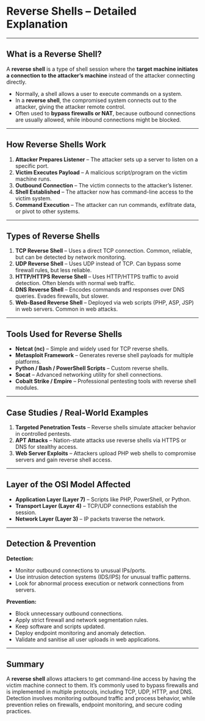 # Reverse Shells – Detailed Explanation

---

## What is a Reverse Shell?
A **reverse shell** is a type of shell session where the **target machine initiates a connection to the attacker’s machine** instead of the attacker connecting directly.

- Normally, a shell allows a user to execute commands on a system.
- In a **reverse shell**, the compromised system connects out to the attacker, giving the attacker remote control.
- Often used to **bypass firewalls or NAT**, because outbound connections are usually allowed, while inbound connections might be blocked.

---

## How Reverse Shells Work

1. **Attacker Prepares Listener** – The attacker sets up a server to listen on a specific port.
2. **Victim Executes Payload** – A malicious script/program on the victim machine runs.
3. **Outbound Connection** – The victim connects to the attacker’s listener.
4. **Shell Established** – The attacker now has command-line access to the victim system.
5. **Command Execution** – The attacker can run commands, exfiltrate data, or pivot to other systems.

---

## Types of Reverse Shells

1. **TCP Reverse Shell** – Uses a direct TCP connection. Common, reliable, but can be detected by network monitoring.
2. **UDP Reverse Shell** – Uses UDP instead of TCP. Can bypass some firewall rules, but less reliable.
3. **HTTP/HTTPS Reverse Shell** – Uses HTTP/HTTPS traffic to avoid detection. Often blends with normal web traffic.
4. **DNS Reverse Shell** – Encodes commands and responses over DNS queries. Evades firewalls, but slower.
5. **Web-Based Reverse Shell** – Deployed via web scripts (PHP, ASP, JSP) in web servers. Common in web attacks.

---

## Tools Used for Reverse Shells

- **Netcat (nc)** – Simple and widely used for TCP reverse shells.
- **Metasploit Framework** – Generates reverse shell payloads for multiple platforms.
- **Python / Bash / PowerShell Scripts** – Custom reverse shells.
- **Socat** – Advanced networking utility for shell connections.
- **Cobalt Strike / Empire** – Professional pentesting tools with reverse shell modules.

---

## Case Studies / Real-World Examples

1. **Targeted Penetration Tests** – Reverse shells simulate attacker behavior in controlled pentests.
2. **APT Attacks** – Nation-state attacks use reverse shells via HTTPS or DNS for stealthy access.
3. **Web Server Exploits** – Attackers upload PHP web shells to compromise servers and gain reverse shell access.

---

## Layer of the OSI Model Affected

- **Application Layer (Layer 7)** – Scripts like PHP, PowerShell, or Python.
- **Transport Layer (Layer 4)** – TCP/UDP connections establish the session.
- **Network Layer (Layer 3)** – IP packets traverse the network.

---

## Detection & Prevention

**Detection:**
- Monitor outbound connections to unusual IPs/ports.
- Use intrusion detection systems (IDS/IPS) for unusual traffic patterns.
- Look for abnormal process execution or network connections from servers.

**Prevention:**
- Block unnecessary outbound connections.
- Apply strict firewall and network segmentation rules.
- Keep software and scripts updated.
- Deploy endpoint monitoring and anomaly detection.
- Validate and sanitise all user uploads in web applications.

---

## Summary
A **reverse shell** allows attackers to get command-line access by having the victim machine connect to them. It’s commonly used to bypass firewalls and is implemented in multiple protocols, including TCP, UDP, HTTP, and DNS. Detection involves monitoring outbound traffic and process behavior, while prevention relies on firewalls, endpoint monitoring, and secure coding practices.
